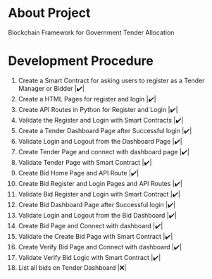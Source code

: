 # About Project
Blockchain Framework for Government Tender Allocation

# Development Procedure
1. Create a Smart Contract for asking users to register as a Tender Manager or Bidder  |:heavy_check_mark:|
2. Create a HTML Pages for register and login |:heavy_check_mark:|
3. Create API Routes in Python for Register and Login |:heavy_check_mark:|
4. Validate the Register and Login with Smart Contracts |:heavy_check_mark:|
5. Create a Tender Dashboard Page after Successful login |:heavy_check_mark:|
6. Validate Login and Logout from the Dashboard Page |:heavy_check_mark:|
7. Create Tender Page and connect with dashboard page |:heavy_check_mark:|
8. Validate Tender Page with Smart Contract |:heavy_check_mark:|
9. Create Bid Home Page and API Route |:heavy_check_mark:|
10. Create Bid Register and Login Pages and API Routes |:heavy_check_mark:|
11. Validate Bid Register and Login with Smart Contract |:heavy_check_mark:|
12. Create Bid Dashboard Page after Successful login |:heavy_check_mark:|
13. Validate Login and Logout from the Bid Dashboard |:heavy_check_mark:|
14. Create Bid Page and Connect with dashboard  |:heavy_check_mark:|
15. Validate the Create Bid Page with Smart Contract |:heavy_check_mark:|
16. Create Verify Bid Page and Connect with dashboard |:heavy_check_mark:|
17. Validate Verify Bid Logic with Smart Contract |:heavy_check_mark:|
18. List all bids on Tender Dashboard |:x:|
